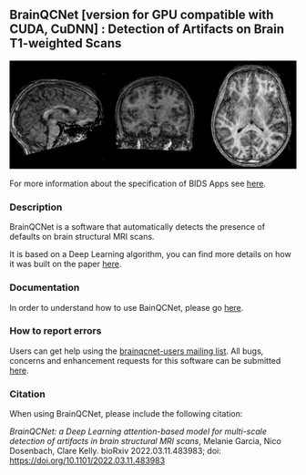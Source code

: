 ## BrainQCNet [version for GPU compatible with CUDA, CuDNN] : Detection of Artifacts on Brain T1-weighted Scans
<img src="https://github.com/garciaml/BrainQCNet/blob/master/T1_low_quality_2.jpg" width="3000px">

For more information about the specification of BIDS Apps see [here](https://docs.google.com/document/d/1E1Wi5ONvOVVnGhj21S1bmJJ4kyHFT7tkxnV3C23sjIE/).

### Description
BrainQCNet is a software that automatically detects the presence of defaults on brain structural MRI scans. 

It is based on a Deep Learning algorithm, you can find more details on how it was built on the paper [here](https://link-to-preprint.com).

### Documentation
In order to understand how to use BainQCNet, please go [here](https://github.com/garciaml/BrainQCNet).

### How to report errors
Users can get help using the [brainqcnet-users mailing list](https://groups.google.com/g/brainqcnet-users).
All bugs, concerns and enhancement requests for this software can be submitted [here](https://github.com/garciaml/BrainQCNet_GPU/issues).

### Citation
When using BrainQCNet, please include the following citation:

*BrainQCNet: a Deep Learning attention-based model for multi-scale detection of artifacts in brain structural MRI scans*, Melanie Garcia, Nico Dosenbach, Clare Kelly. bioRxiv 2022.03.11.483983; doi: https://doi.org/10.1101/2022.03.11.483983


